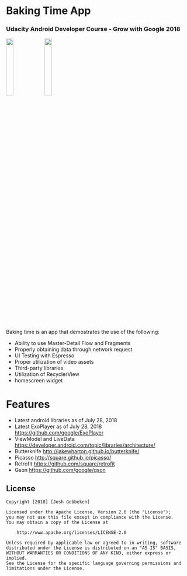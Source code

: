 # Baking Time App 
### Udacity Android Developer Course - Grow with Google 2018


<img src="https://media.giphy.com/media/6AeYe6E02tKsIyJYUx/giphy.gif" width="20%">

<img src="https://media.giphy.com/media/Ah2Y5i5l0Vd42gG4dH/giphy.gif" width="20%">

Baking time is an app that demostrates the use of the following:


  - Ability to use Master-Detail Flow and Fragments
  - Properly obtaining data through network request
  - UI Testing with Espresso
  - Proper utilization of video assets
  - Third-party libraries
  - Utilization of RecyclerView
  - homescreen widget
  

# Features

  - Latest android libraries as of July 28, 2018
  - Latest ExoPlayer as of July 28, 2018 https://github.com/google/ExoPlayer
  - ViewModel and LiveData https://developer.android.com/topic/libraries/architecture/
  - Butterknife http://jakewharton.github.io/butterknife/
  - Picasso http://square.github.io/picasso/
  - Retrofit https://github.com/square/retrofit
  - Gson https://github.com/google/gson


## License

    Copyright [2018] [Josh Gebbeken]

    Licensed under the Apache License, Version 2.0 (the "License");
    you may not use this file except in compliance with the License.
    You may obtain a copy of the License at

        http://www.apache.org/licenses/LICENSE-2.0

    Unless required by applicable law or agreed to in writing, software
    distributed under the License is distributed on an "AS IS" BASIS,
    WITHOUT WARRANTIES OR CONDITIONS OF ANY KIND, either express or implied.
    See the License for the specific language governing permissions and
    limitations under the License.
